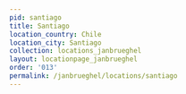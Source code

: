 ```yaml
---
pid: santiago
title: Santiago
location_country: Chile
location_city: Santiago
collection: locations_janbrueghel
layout: locationpage_janbrueghel
order: '013'
permalink: /janbrueghel/locations/santiago
---
```

